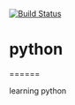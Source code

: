 

[![Build Status](http://ec2-52-26-163-66.us-west-2.compute.amazonaws.com/api/badge/github.com/ohal/python/status.svg?branch=master)](http://ec2-52-26-163-66.us-west-2.compute.amazonaws.com/github.com/ohal/python)



# python
======

learning python
